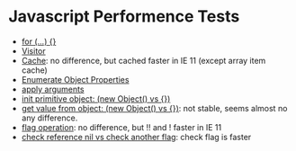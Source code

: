 Javascript Performence Tests
=============

- [for (...) {}](http://jsperf.com/i-vs-i-jare)
- [Visitor](http://jsperf.com/visitor)
- [Cache](http://jsperf.com/cache-in-loop/3): no difference, but cached faster in IE 11 (except array item cache)
- [Enumerate Object Properties](http://jsperf.com/enumerate-object-properties-vs-array-items/4)
- [apply arguments](http://jsperf.com/calling-function-vs-apply-with-arguments/4)
- [init primitive object: (new Object() vs {})](http://jsperf.com/new-object/2/)
- [get value from object: (new Object() vs {})](http://jsperf.com/get-value-from-object-vs-hashtable): not stable, seems almost no any difference.
- [flag operation](http://jsperf.com/flag-op): no difference, but !! and ! faster in IE 11
- [check reference nil vs check another flag](http://jsperf.com/nullable): check flag is faster
